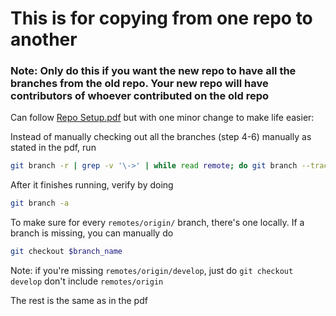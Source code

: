 # This is for copying from one repo to another

### Note: Only do this if you want the new repo to have all the branches from the old repo. Your new repo will have contributors of whoever contributed on the old repo

Can follow [Repo Setup.pdf](Repo%20Setup.pdf) but with one minor change to make life easier:

Instead of manually checking out all the branches (step 4-6) manually as stated in the pdf, run

```bash
git branch -r | grep -v '\->' | while read remote; do git branch --track "${remote#origin/}" "$remote" || true; done 2>/dev/null
```

After it finishes running, verify by doing

```bash
git branch -a
```

To make sure for every `remotes/origin/` branch, there's one locally. If a branch is missing, you can manually do

```bash
git checkout $branch_name
```

Note: if you're missing `remotes/origin/develop`, just do `git checkout develop` don't include `remotes/origin`

The rest is the same as in the pdf
